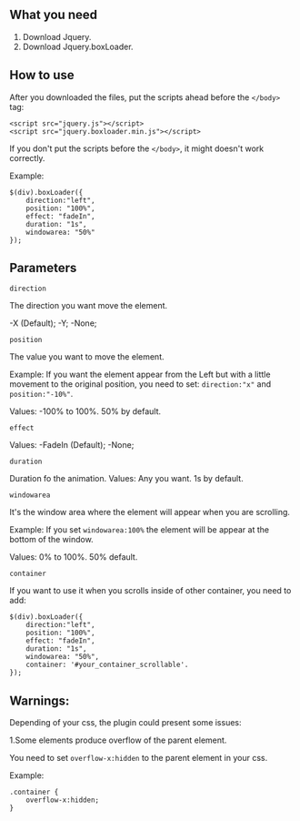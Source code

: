 
What you need
--------------

1. Download Jquery.
2. Download Jquery.boxLoader.

How to use
--------------

After you downloaded the files, put the scripts ahead before the ```</body>``` tag:

```
<script src="jquery.js"></script>
<script src="jquery.boxloader.min.js"></script>
```

If you don't put the scripts before the ```</body>```, it might doesn't work correctly.

Example:
```
$(div).boxLoader({
    direction:"left",
    position: "100%",
    effect: "fadeIn",
    duration: "1s",
    windowarea: "50%"
});
```

Parameters
--------------

```
direction
```

The direction you want move the element.

-X (Default);
-Y;
-None;

```
position
```
The value you want to move the element.

Example: 
If you want the element appear from the Left but with a little movement to the original position, you need to set: ```direction:"x"``` and ```position:"-10%"```.

Values:
-100% to 100%. 50% by default.


```
effect
```

Values: 
-FadeIn (Default);
-None;


```
duration
```

Duration fo the animation.
Values:
Any you want. 1s by default.

```
windowarea
```

It's the window area where the element will appear when you are scrolling.

Example:
If you set ```windowarea:100%``` the element will be appear at the bottom of the window.

Values:
0% to 100%. 50% default.


```
container
```
If you want to use it when you scrolls inside of other container, you need to add:

```
$(div).boxLoader({
    direction:"left",
    position: "100%",
    effect: "fadeIn",
    duration: "1s",
    windowarea: "50%",
    container: '#your_container_scrollable'.
});
```

Warnings:
---------

Depending of your css, the plugin could present some issues:

1.Some elements produce overflow of the parent element.

You need to set ```overflow-x:hidden``` to the parent element in your css.

Example:
```
.container { 
	overflow-x:hidden; 
}
```
